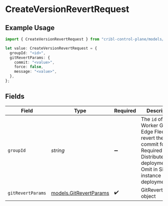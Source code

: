 # CreateVersionRevertRequest

## Example Usage

```typescript
import { CreateVersionRevertRequest } from "cribl-control-plane/models/operations";

let value: CreateVersionRevertRequest = {
  groupId: "<id>",
  gitRevertParams: {
    commit: "<value>",
    force: false,
    message: "<value>",
  },
};
```

## Fields

| Field                                                                                                                                                     | Type                                                                                                                                                      | Required                                                                                                                                                  | Description                                                                                                                                               |
| --------------------------------------------------------------------------------------------------------------------------------------------------------- | --------------------------------------------------------------------------------------------------------------------------------------------------------- | --------------------------------------------------------------------------------------------------------------------------------------------------------- | --------------------------------------------------------------------------------------------------------------------------------------------------------- |
| `groupId`                                                                                                                                                 | *string*                                                                                                                                                  | :heavy_minus_sign:                                                                                                                                        | The <code>id</code> of the Worker Group or Edge Fleet to revert the commit for. Required in Distributed deployments. Omit in Single-instance deployments. |
| `gitRevertParams`                                                                                                                                         | [models.GitRevertParams](../../models/gitrevertparams.md)                                                                                                 | :heavy_check_mark:                                                                                                                                        | GitRevertParams object                                                                                                                                    |